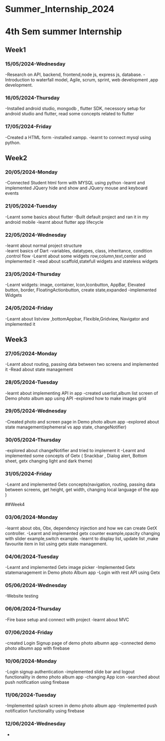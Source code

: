 # Summer_Internship_2024
# 4th Sem summer Internship
## Week1
### 15/05/2024-Wednesday
-Research on API, backend, frontend,node js, express js, database.
-Introduction to waterfall model, Agile, scrum, sprint,  web development ,app development.

### 16/05/2024-Thursday
-Installed android studio, mongodb , flutter SDK, necessory setup for android studio and 
 flutter, read some concepts related to flutter

 ### 17/05/2024-Friday
-Created a HTML form
-installed  xampp.
-learnt  to connect mysql using python.

## Week2
### 20/05/2024-Monday
-Connected Student html form with MYSQL using python
-learnt and  implemented JQuery hide and show and JQuery mouse and keyboard events

### 21/05/2024-Tuesday
-Learnt some basics about flutter 
-Built default project and ran it in my android mobile
-learnt about flutter app lifecycle

### 22/05/2024-Wednesday
-learnt about normal project structure  
-learnt basics of Dart 
  -variables, datatypes, class, inheritance, condition ,control flow
-Learnt about some widgets row,column,text,center and implemented it
-read about scaffold,statefull widgets and stateless widgets

### 23/05/2024-Thursday
 -Learnt widgets:
    image, container, Icon,Iconbutton, AppBar, Elevated button, border, FloatingActionbutton, create state,expanded 
-implemented Widgets

### 24/05/2024-Friday
-Learnt about listview ,bottomAppbar, Flexible,Gridview, Navigator and implemented it

## Week3
### 27/05/2024-Monday
-Learnt about routing, passing data between two screens and implemented it
-Read about state management

### 28/05/2024-Tuesday
-learnt about implementing API in app
-created userlist,album list screen of Demo photo album app using API
-explored how to make images grid

### 29/05/2024-Wednesday
-Created photo and screen page in Demo photo album app
-explored about state management(ephemeral vs app state, changeNotifier)

### 30/05/2024-Thursday
-explored about changeNotifier and tried to implement it
-Learnt and implemented some concepts of Getx ( Snackbar , Dialog alert,  Bottom sheet, getx changing  light and dark theme)

### 31/05/2024-Friday
-Learnt and implemented Getx concepts(navigation, routing, passing data between screens, get height, get width, changing local language of the app )

##Week4
### 03/06/2024-Monday
-learnt about  obs, Obx, dependency injection and how we can create GetX controller. 
-Learnt and implemented getx counter example,opacity changing  with slider example,switch 
 example.
-learnt to display list, update list ,make favourite item in list using getx state 
 management. 

### 04/06/2024-Tuesday
-Learnt and implemented Getx image picker 
-Implemented Getx statemanagement in Demo photo Album app
-Login with rest API using Getx

### 05/06/2024-Wednesday
-Website testing

### 06/06/2024-Thursday
-Fire base setup and connect with project
-learnt about MVC 

### 07/06/2024-Friday
-created Login Signup page of demo photo albumn app
-connected demo photo albumn app with firebase

### 10/06/2024-Monday
-Login signup authentication 
-implemented slide bar and logout functionality in demo photo album app
-changing App icon
-searched about push notification using firebase 

### 11/06/2024-Tuesday
-Implemented splash screen in demo photo album app
-Implemented push notification functionality using firebase

### 12/06/2024-Wednesday
-
